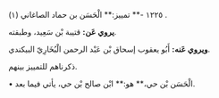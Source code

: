 ١٢٢٥ -** تمييز:** الْحَسَن بن حماد الصاغاني (١) .

**يروي عَن:** قتيبة بْن سَعِيد، وطبقته.

**ويروي عَنه:** أَبُو يعقوب إسحاق بْن عَبْد الرحمن الْبُخَارِيّ البيكندي.

ذكرناهم للتمييز بينهم.

• الْحَسَن بْن حي،** هو:** ابْن صالح بْن حي، يأتي فيما بعد.